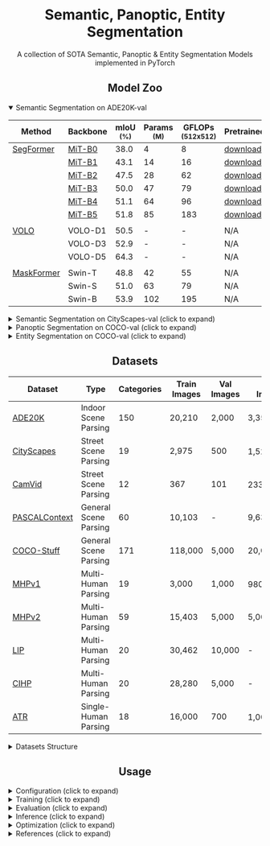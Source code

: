 # <div align="center">Semantic, Panoptic, Entity Segmentation</div>
<p align="center"> A collection of SOTA Semantic, Panoptic & Entity Segmentation Models implemented in PyTorch</p>

## <div align="center">Model Zoo</div>

[segformer]: https://arxiv.org/abs/2105.15203v2
[volo]: https://arxiv.org/abs/2106.13112v1
[maskformer]: https://arxiv.org/abs/2107.06278v1
[openworld]: https://arxiv.org/abs/2107.14228

[mit]: https://drive.google.com/drive/folders/1b7bwrInTW4VLEm27YawHOAMSMikga2Ia?usp=sharing

[segformerw]: https://drive.google.com/drive/folders/1GAku0G0iR9DsBxCbfENWMJ27c5lYUeQA?usp=sharing

<details open>
  <summary>Semantic Segmentation on ADE20K-val</summary>

Method | Backbone | mIoU <br><sup>(%) | Params <br><sup>(M) | GFLOPs<br><sup>(512x512) | Pretrained
--- | --- | --- | --- | --- | ---
[SegFormer][segformer] | [MiT-B0][mit] | 38.0 | 4 | 8 | [download][segformerw]
| | [MiT-B1][mit] | 43.1 | 14 | 16 | [download][segformerw]
| | [MiT-B2][mit] | 47.5 | 28 | 62 | [download][segformerw]
| | [MiT-B3][mit] | 50.0 | 47 | 79 | [download][segformerw]
| | [MiT-B4][mit] | 51.1 | 64 | 96 | [download][segformerw]
| | [MiT-B5][mit] | 51.8 | 85 | 183 | [download][segformerw]
||
[VOLO][volo] | VOLO-D1 | 50.5 | - | - | N/A
| | VOLO-D3 | 52.9 | - | - | N/A
| | VOLO-D5 | 64.3 | - | - | N/A
||
[MaskFormer][maskformer] | Swin-T | 48.8 | 42 | 55 | N/A
| | Swin-S | 51.0 | 63 | 79 | N/A
| | Swin-B | 53.9 | 102 | 195 | N/A

</details>

<details>
  <summary>Semantic Segmentation on CityScapes-val (click to expand)</summary>

Method | Backbone | mIoU <br><sup>(%) | Params <br><sup>(M) | GFLOPs<br><sup>(1024x1024) | Pretrained
--- | --- | --- | --- | --- | ---
[SegFormer][segformer] | [MiT-B0][mit] | 78.1 | 4 | 126 | [download][segformerw]
| | [MiT-B1][mit] | 80.0 | 14 | 244 | [download][segformerw]
| | [MiT-B2][mit] | 82.2 | 28 | 717 | [download][segformerw]
| | [MiT-B3][mit] | 83.3 | 47 | 963 | [download][segformerw]
| | [MiT-B4][mit] | 83.9 | 64 | 1241 | [download][segformerw]
| | [MiT-B5][mit] | 84.0 | 85 | 1460 | [download][segformerw]
||
[VOLO][volo] | VOLO-D1 | 83.1 | - | - | N/A
| | VOLO-D4 | 84.3 | - | - | N/A

</details>

<details>
  <summary>Panoptic Segmentation on COCO-val (click to expand)</summary>

Method | Backbone | PQ | Params <br><sup>(M) | GFLOPs | Pretrained
--- | --- | --- | --- | --- | --- 
[MaskFormer][maskformer] | Swin-T | 47.7 | 42 | 179 | N/A
| | Swin-S | 49.7 | 63 | 259 | N/A
| | Swin-B | 51.8 | 102 | 411 | N/A

</details>

<details>
  <summary>Entity Segmentation on COCO-val (click to expand)</summary>

Method | Backbone | Entity AP | Mask Rescore | Pretrained
--- | --- | --- | --- | ---
[Open-World Entity][openworld] | MiT-B0 | 28.8 | 30.4 | N/A
| | MiT-B2 | 35.1 | 36.6 | N/A
| | MiT-B3 | 36.9 | 38.5 | N/A
| | MiT-B5 | 37.2 | 38.7 | N/A


</details>

## <div align="center">Datasets</div>

[ade20k]: http://sceneparsing.csail.mit.edu/
[cityscapes]: https://www.cityscapes-dataset.com/
[camvid]: http://mi.eng.cam.ac.uk/research/projects/VideoRec/CamVid/
[cocostuff]: https://github.com/nightrome/cocostuff
[mhp]: https://lv-mhp.github.io/
[lip]: http://sysu-hcp.net/lip/index.php
[atr]: https://github.com/lemondan/HumanParsing-Dataset
[pascalcontext]: https://cs.stanford.edu/~roozbeh/pascal-context/

Dataset | Type | Categories | Train <br>Images | Val<br>Images | Test<br>Images
--- | --- | --- | --- | --- | ---
[ADE20K][ade20k] | Indoor Scene Parsing | 150 | 20,210 | 2,000 | 3,352
[CityScapes][cityscapes] | Street Scene Parsing | 19 | 2,975 | 500 | 1,525<sup>+labels
[CamVid][camvid] | Street Scene Parsing | 12 | 367 | 101 | 233<sup>+labels
[PASCALContext][pascalcontext] | General Scene Parsing | 60 | 10,103 | - | 9,637
[COCO-Stuff][cocostuff] | General Scene Parsing | 171 | 118,000 | 5,000 | 20,000
[MHPv1][mhp] | Multi-Human Parsing | 19 | 3,000 | 1,000 | 980<sup>+labels
[MHPv2][mhp] | Multi-Human Parsing | 59 | 15,403 | 5,000 | 5,000
[LIP][lip] | Multi-Human Parsing | 20 | 30,462 | 10,000 | -
[CIHP][lip] | Multi-Human Parsing | 20 | 28,280 | 5,000 | -
[ATR][atr] | Single-Human Parsing | 18 | 16,000 | 700 | 1,000<sup>+labels

<details>
  <summary>Datasets Structure</summary>

Datasets should have the following structure:

```
datasets
|__ ADEChallenge
    |__ ADEChallengeData2016
        |__ images
            |__ training
            |__ validation
        |__ annotations
            |__ training
            |__ validation

    |__ CityScapes
        |__ leftImg8bit
            |__ train
            |__ val
            |__ test
        |__ gtFine
            |__ train
            |__ val
            |__ test

    |__ CamVid
        |__ train
        |__ val
        |__ test
        |__ train_labels
        |__ val_labels
        |__ test_labels
    
    |__ VOCdevkit
        |__ VOC2010
            |__ JPEGImages
            |__ train_val_merged.json
    
    |__ COCO
        |__ images
            |__ train2017
            |__ val2017
        |__ labels
            |__ train2017
            |__ val2017

    |__ MHPv1
        |__ images
        |__ annotations
        |__ train_list.txt
        |__ test_list.txt

    |__ MHPv2
        |__ train
            |__ images
            |__ parsing_annos
        |__ val
            |__ images
            |__ parsing_annos

    |__ LIP
        |__ LIP
            |__ TrainVal_images
                |__ train_images
                |__ val_images
            |__ TrainVal_parsing_annotations
                |__ train_segmentations
                |__ val_segmentations

        |__ CIHP
            |__ instance-leve_human_parsing
                |__ train
                    |__ Images
                    |__ Category_ids
                |__ val
                    |__ Images
                    |__ Category_ids

        |__ ATR
            |__ humanparsing
                |__ JPEGImages
                |__ SegmentationClassAug

```

</details>

## <div align="center">Usage</div>

<details>
  <summary>Configuration (click to expand)</summary>

Create a configuration file in `configs`. Sample configuration for CityScapes dataset can be found [here](configs/cityscapes.yaml). Then edit the fields you think if it is needed. This configuration file is needed for all of training, evaluation and prediction scripts.

</details>

<details>
  <summary>Training (click to expand)</summary>

Train with 1 GPU:

```bash
$ python tools/train.py --cfg configs/CONFIG_FILE_NAME.yaml
```

Train with 2 GPUs:

```bash
$ python -m torch.distributed.launch --nproc_per_node=2 --use_env tools/train.py --cfg configs/CONFIG_FILE_NAME.yaml
```

</details>


<details>
  <summary>Evaluation (click to expand)</summary>

Make sure to set `MODEL_PATH` of the configuration file to your trained model directory.

```bash
$ python tools/val.py --cfg configs/CONFIG_FILE_NAME.yaml
```

</details>


<details>
  <summary>Inference (click to expand)</summary>

Make sure to set `MODEL_PATH` of the configuration file to model's weights.

```bash
$ python tools/infer.py --cfg configs/CONFIG_FILE_NAME.yaml
```

</details>

<details>
  <summary>Optimization (click to expand)</summary>

For optimizing these models for deployment, see [torch_optimize](https://github.com/sithu31296/torch_optimize).

</details>

<details>
  <summary>References (click to expand)</summary>



</details>